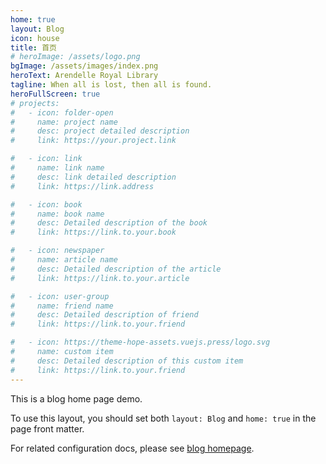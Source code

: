 ```yaml
---
home: true
layout: Blog
icon: house
title: 首页
# heroImage: /assets/logo.png
bgImage: /assets/images/index.png
heroText: Arendelle Royal Library
tagline: When all is lost, then all is found.
heroFullScreen: true
# projects:
#   - icon: folder-open
#     name: project name
#     desc: project detailed description
#     link: https://your.project.link

#   - icon: link
#     name: link name
#     desc: link detailed description
#     link: https://link.address

#   - icon: book
#     name: book name
#     desc: Detailed description of the book
#     link: https://link.to.your.book

#   - icon: newspaper
#     name: article name
#     desc: Detailed description of the article
#     link: https://link.to.your.article

#   - icon: user-group
#     name: friend name
#     desc: Detailed description of friend
#     link: https://link.to.your.friend

#   - icon: https://theme-hope-assets.vuejs.press/logo.svg
#     name: custom item
#     desc: Detailed description of this custom item
#     link: https://link.to.your.friend
---
```


This is a blog home page demo.

To use this layout, you should set both `layout: Blog` and `home: true` in the page front matter.

For related configuration docs, please see [blog homepage](https://theme-hope.vuejs.press/guide/blog/home.html).
